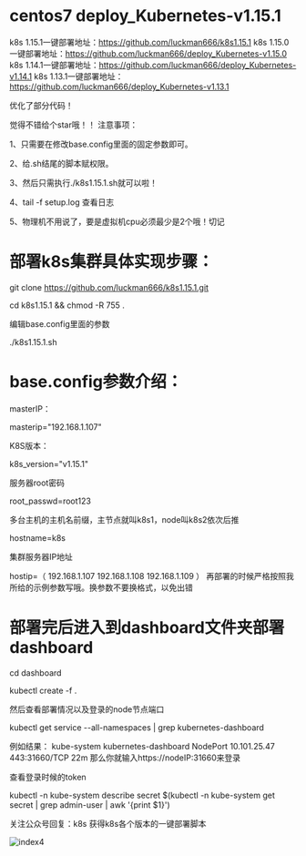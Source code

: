 # centos7 deploy_Kubernetes-v1.15.1
k8s 1.15.1一键部署地址：https://github.com/luckman666/k8s1.15.1
k8s 1.15.0一键部署地址：https://github.com/luckman666/deploy_Kubernetes-v1.15.0
k8s 1.14.1一键部署地址：https://github.com/luckman666/deploy_Kubernetes-v1.14.1
k8s 1.13.1一键部署地址：https://github.com/luckman666/deploy_Kubernetes-v1.13.1


优化了部分代码！

觉得不错给个star哦！！
注意事项：

1、只需要在修改base.config里面的固定参数即可。

2、给.sh结尾的脚本赋权限。

3、然后只需执行./k8s1.15.1.sh就可以啦！

4、tail -f setup.log 查看日志

5、物理机不用说了，要是虚拟机cpu必须最少是2个哦！切记



# 部署k8s集群具体实现步骤：

git clone https://github.com/luckman666/k8s1.15.1.git

cd k8s1.15.1 && chmod -R 755 .

编辑base.config里面的参数

./k8s1.15.1.sh


# base.config参数介绍：

masterIP：

masterip="192.168.1.107"

K8S版本：

k8s_version="v1.15.1"

服务器root密码

root_passwd=root123

多台主机的主机名前缀，主节点就叫k8s1，node叫k8s2依次后推

hostname=k8s

集群服务器IP地址

hostip=（
192.168.1.107
192.168.1.108
192.168.1.109
）
再部署的时候严格按照我所给的示例参数写哦。换参数不要换格式，以免出错

# 部署完后进入到dashboard文件夹部署dashboard

cd dashboard

kubectl create -f .

然后查看部署情况以及登录的node节点端口

kubectl get service --all-namespaces | grep kubernetes-dashboard

例如结果：
kube-system   kubernetes-dashboard   NodePort    10.101.25.47   <none>        443:31660/TCP   22m
那么你就输入https://nodeIP:31660来登录
	
查看登录时候的token

kubectl -n kube-system describe secret $(kubectl -n kube-system get secret | grep admin-user | awk '{print $1}')

关注公众号回复：k8s   获得k8s各个版本的一键部署脚本

![index4](https://github.com/luckman666/devops_kkit/blob/master/gzh.jpg)
